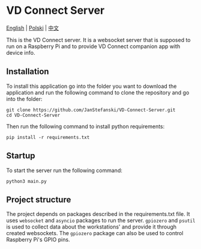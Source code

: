 # VD Connect Server

[English](README.md) | [Polski](README_pl.md) | [中文](README_zh.md)

This is the VD Connect server.
It is a websocket server that is supposed to run on a Raspberry Pi and to provide VD Connect companion app with device
info.

## Installation

To install this application go into the folder you want to download the application and run the following command to
clone the repository and go into the folder:

```shell
git clone https://github.com/JanStefanski/VD-Connect-Server.git
cd VD-Connect-Server
```

Then run the following command to install python requirements:

```shell
pip install -r requirements.txt
```

## Startup

To start the server run the following command:

```shell
python3 main.py
```

## Project structure

The project depends on packages described in the requirements.txt file.
It uses `websocket` and `asyncio` packages to run the server. 
`gpiozero` and `psutil` is used to collect data about the workstations' and provide it through created websockets.
The `gpiozero` package can also be used to control Raspberry Pi's GPIO pins.
